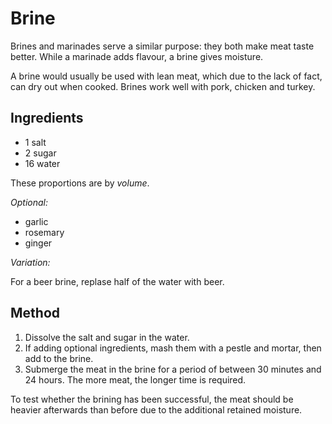 # Brine

Brines and marinades serve a similar purpose: they both make meat taste better. While a marinade adds flavour, a brine gives moisture.

A brine would usually be used with lean meat, which due to the lack of fact, can dry out when cooked. Brines work well with pork, chicken and turkey.

## Ingredients

- 1 salt
- 2 sugar
- 16 water

These proportions are by _volume_.

_Optional:_

- garlic
- rosemary
- ginger

_Variation:_

For a beer brine, replase half of the water with beer.

## Method

1. Dissolve the salt and sugar in the water.
2. If adding optional ingredients, mash them with a pestle and mortar, then add to the brine.
3. Submerge the meat in the brine for a period of between 30 minutes and 24 hours. The more meat, the longer time is required.

To test whether the brining has been successful, the meat should be heavier afterwards than before due to the additional retained moisture.